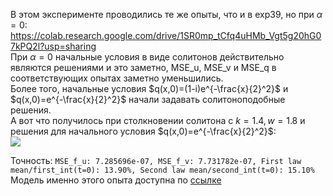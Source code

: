 В этом эксперименте проводились те же опыты, что и в exp39, но при $\alpha=0$:  
<https://colab.research.google.com/drive/1SR0mp_tCfq4uHMb_Vgt5g20hG07kPQ2l?usp=sharing>  
При $\alpha=0$ начальные условия в виде солитонов действительно являются решениями и это заметно, MSE_u, MSE_v и MSE_q в соответствующих опытах заметно уменьшились.  
Более того, начальные условия $q(x,0)=(1-i)e^{-\frac{x}{2}^2}$ и $q(x,0)=e^{-\frac{x}{2}^2}$ начали задавать солитоноподобные решения.  
А вот что получилось при столкновении солитона с $k=1.4, w=1.8$ и решения для начального условия $q(x,0)=e^{-\frac{x}{2}^2}$:  
<img src="https://github.com/mikhakuv/PINNs/blob/main/pictures/exp41_results.png">  

Точность: `MSE_f_u: 7.285696e-07, MSE_f_v: 7.731782e-07, First law mean/first_int(t=0): 13.90%, Second law mean/second_int(t=0): 15.10%`  
Модель именно этого опыта доступна по [ссылке](https://github.com/mikhakuv/PINNs/blob/main/models/model_41.pth)  
